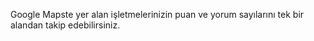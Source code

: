 Google Mapste yer alan işletmelerinizin puan ve yorum sayılarını tek bir alandan takip edebilirsiniz.
